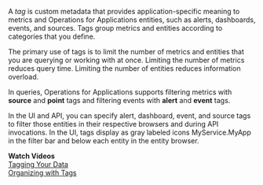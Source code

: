A _tag_ is custom metadata that provides application-specific meaning to metrics and Operations for Applications entities, such as alerts,
dashboards, events, and sources. Tags group metrics and entities according to categories that you define.

The primary use of tags is to limit the number of metrics and entities that you are querying or working with at once. Limiting
the number of metrics reduces query time. Limiting the number of entities reduces information overload.

In queries, Operations for Applications supports filtering metrics with **source** and **point** tags and filtering events with **alert** and **event** tags.

In the UI and API, you can specify alert, dashboard, event, and source tags to filter those entities in their respective browsers and during API invocations. In the UI, tags display as gray labeled icons <span class="v-align wf-tag-component item label label-default"><span class="tag-container v-align"><i class="fa fa-tag"></i>MyService.MyApp</span></span> in the filter bar and below each entity in the entity browser.

**Watch Videos**<br/>
[Tagging Your Data](https://www.youtube.com/watch?v=9tt4orZHQts&index=3&list=PLmp0id7yKiEdaWcjNtGikcyqpNcPNbn_K)<br/>
[Organizing with Tags](https://vmwaretv.vmware.com/media/t/1_12xb5gcm/252649793)

